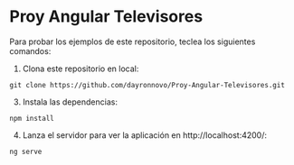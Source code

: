 # Proy Angular Televisores

Para probar los ejemplos de este repositorio, teclea los siguientes comandos:

1. Clona este repositorio en local:

```console
git clone https://github.com/dayronnovo/Proy-Angular-Televisores.git
```

3. Instala las dependencias:

```console
npm install
```

4. Lanza el servidor para ver la aplicación en http://localhost:4200/:

```console
ng serve
```
